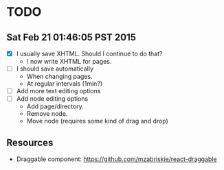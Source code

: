 # TODO

## Sat Feb 21 01:46:05 PST 2015

- [x] I usually save XHTML. Should I continue to do that?
  - I now write XHTML for pages.
- [ ] I should save automatically
  - When changing pages.
  - At regular intervals (1min?)
- [ ] Add more text editing options
- [ ] Add node editing options
  - Add page/directory.
  - Remove node.
  - Move node (requires some kind of drag and drop)


## Resources

- Draggable component: https://github.com/mzabriskie/react-draggable
